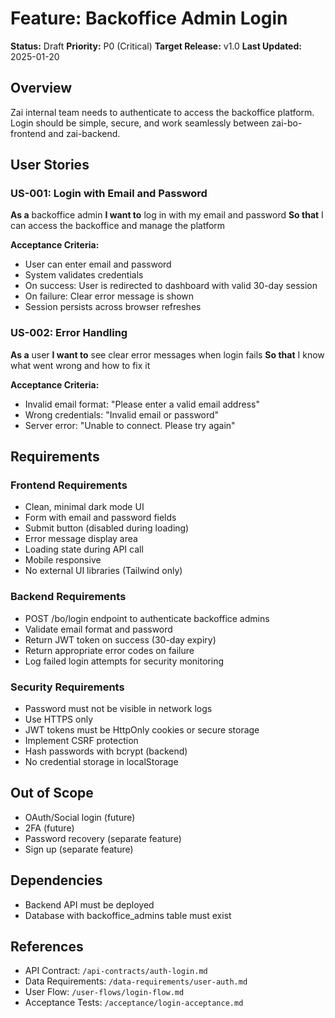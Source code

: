 # Feature: Backoffice Admin Login

**Status:** Draft
**Priority:** P0 (Critical)
**Target Release:** v1.0
**Last Updated:** 2025-01-20

## Overview

Zai internal team needs to authenticate to access the backoffice platform. Login should be simple, secure, and work seamlessly between zai-bo-frontend and zai-backend.

## User Stories

### US-001: Login with Email and Password

**As a** backoffice admin
**I want to** log in with my email and password
**So that** I can access the backoffice and manage the platform

**Acceptance Criteria:**
- User can enter email and password
- System validates credentials
- On success: User is redirected to dashboard with valid 30-day session
- On failure: Clear error message is shown
- Session persists across browser refreshes

### US-002: Error Handling

**As a** user
**I want to** see clear error messages when login fails
**So that** I know what went wrong and how to fix it

**Acceptance Criteria:**
- Invalid email format: "Please enter a valid email address"
- Wrong credentials: "Invalid email or password"
- Server error: "Unable to connect. Please try again"

## Requirements

### Frontend Requirements

- Clean, minimal dark mode UI
- Form with email and password fields
- Submit button (disabled during loading)
- Error message display area
- Loading state during API call
- Mobile responsive
- No external UI libraries (Tailwind only)

### Backend Requirements

- POST /bo/login endpoint to authenticate backoffice admins
- Validate email format and password
- Return JWT token on success (30-day expiry)
- Return appropriate error codes on failure
- Log failed login attempts for security monitoring

### Security Requirements

- Password must not be visible in network logs
- Use HTTPS only
- JWT tokens must be HttpOnly cookies or secure storage
- Implement CSRF protection
- Hash passwords with bcrypt (backend)
- No credential storage in localStorage

## Out of Scope

- OAuth/Social login (future)
- 2FA (future)
- Password recovery (separate feature)
- Sign up (separate feature)

## Dependencies

- Backend API must be deployed
- Database with backoffice_admins table must exist

## References

- API Contract: `/api-contracts/auth-login.md`
- Data Requirements: `/data-requirements/user-auth.md`
- User Flow: `/user-flows/login-flow.md`
- Acceptance Tests: `/acceptance/login-acceptance.md`
